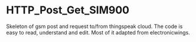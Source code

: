 # HTTP_Post_Get_SIM900
Skeleton of gsm post and request to/from thingspeak cloud. The code is easy to read, understand and edit. Most of it adapted from electronicwings. 
